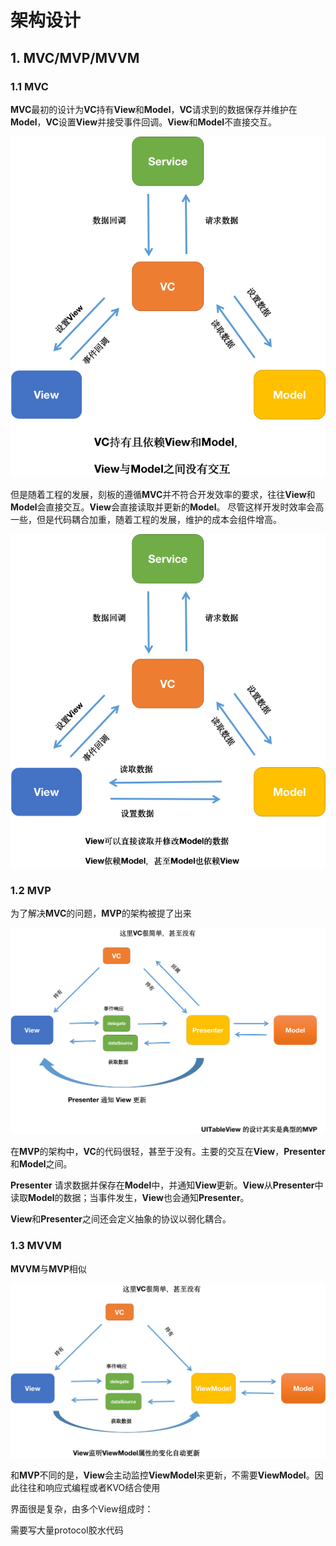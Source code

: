 # 架构设计

## 1. MVC/MVP/MVVM

### 1.1 MVC

**MVC**最初的设计为**VC**持有**View**和**Model**，**VC**请求到的数据保存并维护在**Model**，**VC**设置**View**并接受事件回调。**View**和**Model**不直接交互。

![](https://github.com/existorlive/existorlivepic/raw/master/MVC1.png)

但是随着工程的发展，刻板的遵循**MVC**并不符合开发效率的要求，往往**View**和**Model**会直接交互。**View**会直接读取并更新的**Model**。 尽管这样开发时效率会高一些，但是代码耦合加重，随着工程的发展，维护的成本会组件增高。

![](https://github.com/existorlive/existorlivepic/raw/master/MVC2.png)

### 1.2 MVP

为了解决**MVC**的问题，**MVP**的架构被提了出来

![](https://github.com/existorlive/existorlivepic/raw/master/MVP.png)

在**MVP**的架构中，**VC**的代码很轻，甚至于没有。主要的交互在**View**，**Presenter**和**Model**之间。

**Presenter** 请求数据并保存在**Model**中，并通知**View**更新。**View**从**Presenter**中读取**Model**的数据；当事件发生，**View**也会通知**Presenter**。

**View**和**Presenter**之间还会定义抽象的协议以弱化耦合。

### 1.3 MVVM

**MVVM**与**MVP**相似

![](https://github.com/existorlive/existorlivepic/raw/master/MVVM.png)

和**MVP**不同的是，**View**会主动监控**ViewModel**来更新，不需要**ViewModel**。因此往往和响应式编程或者KVO结合使用

界面很是复杂，由多个View组成时：

需要写大量protocol胶水代码